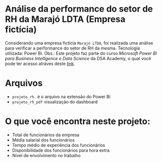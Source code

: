 # Análise da performance do setor de RH da Marajó LDTA (Empresa fictícia)

Considerando uma empresa fictícia `Marajó LTDA`, foi realizada uma análise para verificar a performance do setor de RH da mesma. 
Tecnologia utilizada: Power Bi.
Obs.: Este projeto faz parte do curso *Microsoft Power BI para Business Intelligence e Data Science* da DSA Academy, o qual você pode ter acesso atráves deste [link](https://www.datascienceacademy.com.br/todoscursosdsa).

# Arquivos

- `projeto_rh.` é o arquivo na extensão do Power Bi
- `projeto_rh_pdf` visualização do dashboard

# O que você encontra neste projeto:
- Total de funcionários da empresa
- Média salarial dos funcionários
- Tempo médio de experiência dos funcionários
- Disponibilidade dos funcionários para hora extra
- Nível de envolvimento no trabalho

